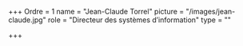 +++
Ordre = 1
name = "Jean-Claude Torrel"
picture = "/images/jean-claude.jpg"
role = "Directeur des systèmes d’information"
type = ""

+++
